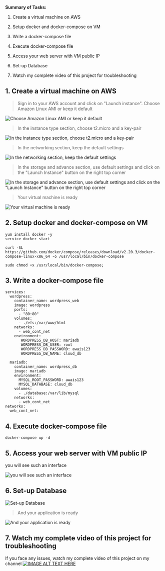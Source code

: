 **Summary of Tasks:**

1. Create a virtual machine on AWS

2. Setup docker and docker-compose on VM

3. Write a docker-compose file

4. Execute docker-compose file

5. Access your web server with VM public IP

6. Set-up Database

7. Watch my complete video of this project for troubleshooting

## 1. Create a virtual machine on AWS

> Sign in to your AWS account and click on "Launch instance".
> Choose Amazon Linux AMI or keep it default

![Choose Amazon Linux AMI or keep it default](https://dev-to-uploads.s3.amazonaws.com/uploads/articles/te6iiq0l0y7r011fcuah.PNG)

> In the instance type section, choose t2.micro and a key-pair

![In the instance type section, choose t2.micro and a key-pair](https://dev-to-uploads.s3.amazonaws.com/uploads/articles/fz90ms8vb4b4zjpwg6m5.PNG)

> In the networking section, keep the default settings

![In the networking section, keep the default settings](https://dev-to-uploads.s3.amazonaws.com/uploads/articles/l6eo3exogpv04tt5hxm2.PNG)

> In the storage and advance section, use default settings and click on the "Launch Instance" button on the right top corner

![In the storage and advance section, use default settings and click on the "Launch Instance" button on the right top corner](https://dev-to-uploads.s3.amazonaws.com/uploads/articles/lbz9fmuhndcvud4qwn0g.PNG)

> Your virtual machine is ready

![Your virtual machine is ready](https://dev-to-uploads.s3.amazonaws.com/uploads/articles/kes7hq2ja07z7ezqhccg.PNG)

## 2. Setup docker and docker-compose on VM

```
yum install docker -y
service docker start
```
```
curl -SL https://github.com/docker/compose/releases/download/v2.20.3/docker-compose-linux-x86_64 -o /usr/local/bin/docker-compose

sudo chmod +x /usr/local/bin/docker-compose;
```

## 3. Write a docker-compose file

```
services:
  wordpress:
    container_name: wordpress_web
    image: wordpress
    ports:
      - "80:80"
    volumes:
      - ./efs:/var/www/html
    networks:
      - web_cont_net
    environment:
       WORDPRESS_DB_HOST: mariadb
       WORDPRESS_DB_USER: root
       WORDPRESS_DB_PASSWORD: awais123
       WORDPRESS_DB_NAME: cloud_db

  mariadb:
    container_name: wordpress_db
    image: mariadb
    environment:
      MYSQL_ROOT_PASSWORD: awais123
      MYSQL_DATABASE: cloud_db
    volumes:
      - ./database:/var/lib/mysql
    networks:
      - web_cont_net
networks:
  web_cont_net:
```

## 4. Execute docker-compose file

```
docker-compose up -d
```

## 5. Access your web server with VM public IP
you will see such an interface

![you will see such an interface](https://dev-to-uploads.s3.amazonaws.com/uploads/articles/cemmpamlmwcpaxlqmgm8.PNG)

## 6. Set-up Database

![Set-up Database](https://dev-to-uploads.s3.amazonaws.com/uploads/articles/kp1ja29r8q96nqdykjxt.PNG)
> And your application is ready

![And your application is ready](https://dev-to-uploads.s3.amazonaws.com/uploads/articles/jo16so6d1biz3tl4l7hp.PNG)

## 7. Watch my complete video of this project for troubleshooting
If you face any issues, watch my complete video of this project on my channel
[![IMAGE ALT TEXT HERE](https://img.youtube.com/vi/mWWTpvgwD_E/0.jpg)](https://www.youtube.com/watch?v=mWWTpvgwD_E)


